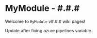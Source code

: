 # MyModule - #.#.# #

Welcome to `MyModule` v#.#.# wiki pages!

Update after fixing azure pipelines variable.
